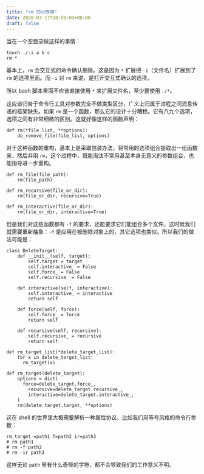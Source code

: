 ```yaml
---
title: "rm 的小故事"
date: 2020-03-17T10:59:03+08:00
draft: false
---
```


当在一个空目录做这样的事情：

    touch ./-i a b c
    rm *

基本上，`rm` 会交互式的命令确认删除。这是因为 `*` 扩展把 `-i`（文件名）扩展到了
`rm` 的选项里面。而 `-i` 对 `rm` 来说，是打开交互式确认的选项。

所以 bash 脚本里面不应该直接使用 `*` 来扩展文件名，至少要使用 `./*`。

这应该归咎于命令行工具对参数完全不做类型区分，广义上归属于进程之间消息传递的框架缺失。如果 `rm` 是一个函数，那么它的设计十分糟糕。它有八九个选项，选项之间有非常细微的区别。这就好像这样的函数声明：

    def rm(*file_list, **options):
        do_remove_file(file_list, options)

对于这种函数的重构，基本上是采取包装办法，将常用的选项组合提取出一组函数来，然后弃用 `rm`，这个过程中，既能淘汰不常用甚至本身无意义的参数组合，也能指导进一步重构。

    def rm_file(file_path):
        rm(file_path)

    def rm_recursive(file_or_dir):
        rm(file_or_dir, recursive=True)

    def rm_interactive(file_or_dir):
        rm(file_or_dir, interactive=True)

但是我们对这些函数都有 `-f` 的要求，还能要求它们能组合多个文件。这时候我们就需要重新抽象：`-f` 是应用在被删除对象上的，其它选项也类似。所以我们的做法可能是：

    class DeleteTarget:
        def __init__(self, target):
            self.target = target
            self.interactive_ = False
            self.force_ = False
            self.recursive_ = False

        def interactive(self, interactive):
            self.interactive_ = interactive
            return self
        
        def force(self, force):
            self.force_ = force
            return self
        
        def recursive(self, recursive):
            self.recursive_ = recursive
            return self

    def rm_target_list(*delete_target_list):
        for x in delete_target_list:
          rm_target(x)

    def rm_target(delete_target):
        options = dict(
          force=delete_target.force_,
            recursive=delete_target.recursive_,
            interactive=delete_target.interactive_,
        )
        rm(delete_target.target, **options)

这在 shell 的世界里大概需要解析一种属性协议。比如我们用等号风格的命令行参数：

    rm_target =path1 f=path2 ir=path3
    # rm path1
    # rm -f path2
    # rm -ir path3

这样无论 `path` 里有什么奇怪的字符，都不会导致我们的工作意义不明。
